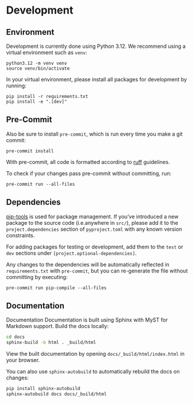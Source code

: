 # Development

## Environment

Development is currently done using Python 3.12. We recommend using a virtual
environment such as ``venv``:

    python3.12 -m venv venv
    source venv/bin/activate

In your virtual environment, please install all packages for
development by running:

    pip install -r requirements.txt
    pip install -e ".[dev]"

## Pre-Commit

Also be sure to install `pre-commit`, which is run every time
you make a git commit:

    pre-commit install

With pre-commit, all code is formatted according to
[ruff](https://github.com/astral-sh/ruff) guidelines.

To check if your changes pass pre-commit without committing, run:

    pre-commit run --all-files

## Dependencies

[pip-tools](https://github.com/jazzband/pip-tools) is used for
package management.  If you’ve introduced a new package to the
source code (i.e.anywhere in `src/`), please add it to the
`project.dependencies` section of
`pyproject.toml` with any known version constraints.

For adding packages for testing or development, add them to
the `test` or `dev` sections under `[project.optional-dependencies]`.

Any changes to the dependencies will be automatically reflected in
`requirements.txt` with `pre-commit`, but you can re-generate
the file without committing by executing:

    pre-commit run pip-compile --all-files

## Documentation

Documentation
Documentation is built using Sphinx with MyST for Markdown support. Build the docs locally:

```bash
cd docs
sphinx-build -b html . _build/html
```

View the built documentation by opening `docs/_build/html/index.html` in your browser.

You can also use `sphinx-autobuild` to automatically rebuild the docs on changes:

```bash
pip install sphinx-autobuild
sphinx-autobuild docs docs/_build/html
```

